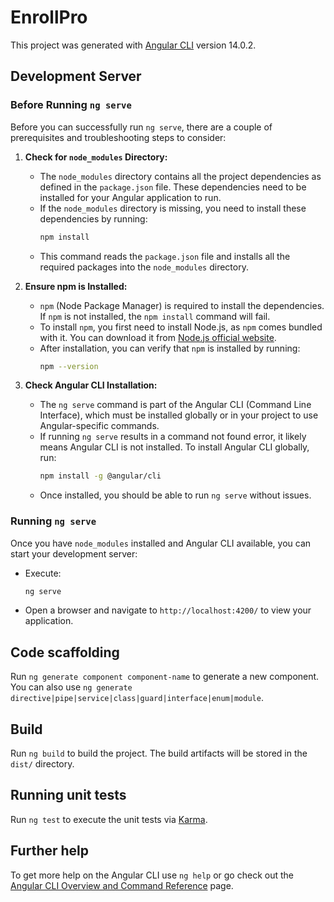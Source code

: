 # EnrollPro
This project was generated with [Angular CLI](https://github.com/angular/angular-cli) version 14.0.2.


## Development Server

### Before Running `ng serve`

Before you can successfully run `ng serve`, there are a couple of prerequisites and troubleshooting steps to consider:

1. **Check for `node_modules` Directory:**
   - The `node_modules` directory contains all the project dependencies as defined in the `package.json` file. These dependencies need to be installed for your Angular application to run.
   - If the `node_modules` directory is missing, you need to install these dependencies by running:
     ```bash
     npm install
     ```
   - This command reads the `package.json` file and installs all the required packages into the `node_modules` directory.

2. **Ensure npm is Installed:**
   - `npm` (Node Package Manager) is required to install the dependencies. If `npm` is not installed, the `npm install` command will fail.
   - To install `npm`, you first need to install Node.js, as `npm` comes bundled with it. You can download it from [Node.js official website](https://nodejs.org/).
   - After installation, you can verify that `npm` is installed by running:
     ```bash
     npm --version
     ```

3. **Check Angular CLI Installation:**
   - The `ng serve` command is part of the Angular CLI (Command Line Interface), which must be installed globally or in your project to use Angular-specific commands.
   - If running `ng serve` results in a command not found error, it likely means Angular CLI is not installed. To install Angular CLI globally, run:
     ```bash
     npm install -g @angular/cli
     ```
   - Once installed, you should be able to run `ng serve` without issues.

### Running `ng serve`

Once you have `node_modules` installed and Angular CLI available, you can start your development server:
- Execute:
  ```bash
  ng serve
  ```
- Open a browser and navigate to `http://localhost:4200/` to view your application.

## Code scaffolding

Run `ng generate component component-name` to generate a new component. You can also use `ng generate directive|pipe|service|class|guard|interface|enum|module`.

## Build

Run `ng build` to build the project. The build artifacts will be stored in the `dist/` directory.

## Running unit tests

Run `ng test` to execute the unit tests via [Karma](https://karma-runner.github.io).

## Further help

To get more help on the Angular CLI use `ng help` or go check out the [Angular CLI Overview and Command Reference](https://angular.io/cli) page.

